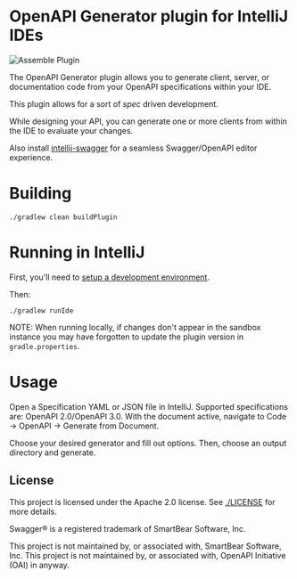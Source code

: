 # OpenAPI Generator plugin for IntelliJ IDEs

![Assemble Plugin](https://github.com/jimschubert/intellij-openapi-generator/workflows/Assemble%20Plugin/badge.svg)

<!-- Plugin description -->
The OpenAPI Generator plugin allows you to generate client, server, or documentation code from your OpenAPI specifications within your IDE.
<!-- Plugin description end -->

This plugin allows for a sort of _spec_ driven development.

While designing your API, you can generate one or more clients from within the IDE to evaluate your changes.

Also install [intellij-swagger](https://plugins.jetbrains.com/plugin/8347) for a seamless Swagger/OpenAPI editor experience.

# Building

```
./gradlew clean buildPlugin
```

# Running in IntelliJ

First, you'll need to [setup a development environment](http://www.jetbrains.org/intellij/sdk/docs/basics/getting_started/setting_up_environment.html).

Then:

```
./gradlew runIde
```

NOTE: When running locally, if changes don't appear in the sandbox instance you may have forgotten to update the plugin version in `gradle.properties`.

# Usage

Open a Specification YAML or JSON file in IntelliJ. Supported specifications are: OpenAPI 2.0/OpenAPI 3.0. With the document active, navigate to Code -> OpenAPI -> Generate from Document.

Choose your desired generator and fill out options. Then, choose an output directory and generate.

## License

This project is licensed under the Apache 2.0 license. See [./LICENSE](LICENSE) for more details.

Swagger® is a registered trademark of SmartBear Software, Inc.

This project is not maintained by, or associated with, SmartBear Software, Inc.
This project is not maintained by, or associated with, OpenAPI Initiative (OAI) in anyway.
